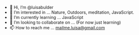 - 👋 Hi, I’m @luisabulder
- 👀 I’m interested in ... Nature, Outdoors, meditation, JavaScript.
- 🌱 I’m currently learning ... JavaScript
- 💞️ I’m looking to collaborate on ... (For now just learning)
- 📫 How to reach me ... mailme.luisa@gmail.com

<!---
luisabulder/luisabulder is a ✨ special ✨ repository because its `README.md` (this file) appears on your GitHub profile.
You can click the Preview link to take a look at your changes.
--->
